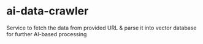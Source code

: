 # ai-data-crawler
Service to fetch the data from provided URL &amp; parse it into vector database for further AI-based processing
